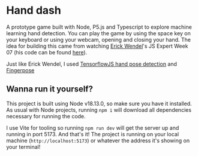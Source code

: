 # Hand dash

A prototype game built with Node, P5.js and Typescript to explore machine learning hand detection.
You can play the game by using the space key on your keyboard or using your webcam, opening and closing your hand.
The idea for building this came from watching [Erick Wendel](https://github.com/ErickWendel)'s JS Expert Week 07 (his code can be found [here](https://github.com/ErickWendel/semana-javascript-expert07)).

Just like Erick Wendel, I used [TensorflowJS hand pose detection](https://github.com/tensorflow/tfjs-models/tree/master/hand-pose-detection) and [Fingerpose](https://github.com/andypotato/fingerpose)

## Wanna run it yourself?

This project is built using Node v18.13.0, so make sure you have it installed. As usual with Node projects, running `npm i` will download all dependencies necessary for running the code.

I use Vite for tooling so running `npm run dev` will get the server up and running in port 5173. And that's it! The project is running on your local machine (`http://localhost:5173`) or whatever the address it's showing on your terminal!